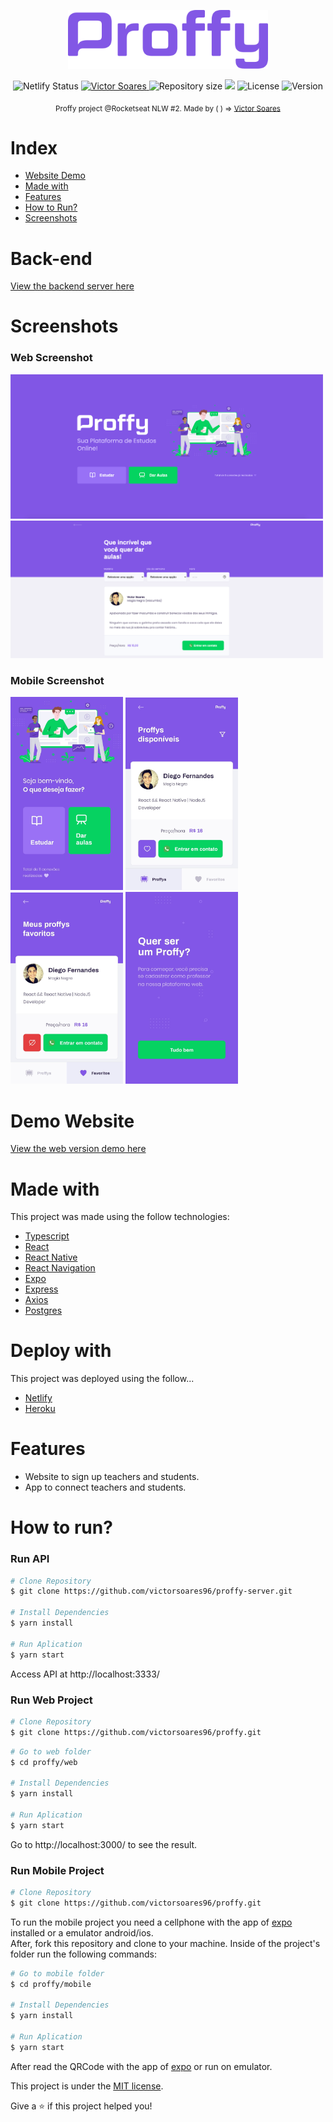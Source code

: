 <p align="center">
   <img src="./.portfolio/logo.png" alt="Proffy" width="320"/>
</p>

<p align="center">
  <img alt="Netlify Status" src="https://api.netlify.com/api/v1/badges/a468047b-9d4b-4a75-bb2b-5d38056b6838/deploy-status">
  <a href="https://www.linkedin.com/in/victor-soares96/">
    <img alt="Victor Soares" src="https://img.shields.io/badge/-VictorSoares-8257E5?style=flat&logo=Linkedin&logoColor=white" />
  </a>
  <img alt="Repository size" src="https://img.shields.io/github/repo-size/victorsoares96/proffy?color=774DD6">

  <a aria-label="Completed">
    <img src="https://img.shields.io/badge/Proffy-NLW 2.0-8257E5?logo=data:image/png;base64,iVBORw0KGgoAAAANSUhEUgAAABAAAAAQCAMAAAAoLQ9TAAAALVBMVEVHcExxWsF0XMJzXMJxWcFsUsD///9jRrzY0u6Xh9Gsn9n39fyMecy0qd2bjNJWBT0WAAAABHRSTlMA2Do606wF2QAAAGlJREFUGJVdj1cWwCAIBLEsRU3uf9xobDH8+GZwUYi8i6ucJwrxKE+7D0G9Q4vlYqtmCSjndr4CgCgzlyFgfKfKCVO0LrPKjmiqMxGXkJwNnXskqWG+1oSM+BSwD8f29YLNjvx/OQrn+g99oQSoNmt3PgAAAABJRU5ErkJggg=="></img>
  </a>
  <!--<a href="https://portfolio.com/victorsoares96/proffy/commits/master">
    <img alt="portfolio last commit" src="https://img.shields.io/portfolio/last-commit/victorsoares96/proffy?color=774DD6">
  </a>--> 
  <img alt="License" src="https://img.shields.io/badge/license-MIT-8257E5">
  <img alt="Version" src="https://img.shields.io/badge/-Version 1.0-8257E5?style=flat&logo=data:image/png;base64,iVBORw0KGgoAAAANSUhEUgAAABAAAAAQCAMAAAAoLQ9TAAAALVBMVEVHcExxWsF0XMJzXMJxWcFsUsD///9jRrzY0u6Xh9Gsn9n39fyMecy0qd2bjNJWBT0WAAAABHRSTlMA2Do606wF2QAAAGlJREFUGJVdj1cWwCAIBLEsRU3uf9xobDH8+GZwUYi8i6ucJwrxKE+7D0G9Q4vlYqtmCSjndr4CgCgzlyFgfKfKCVO0LrPKjmiqMxGXkJwNnXskqWG+1oSM+BSwD8f29YLNjvx/OQrn+g99oQSoNmt3PgAAAABJRU5ErkJggg==" />
  <!--<a href="https://portfolio.com/victorsoares96/proffy/stargazers">
    <img alt="Stargazers" src="https://img.shields.io/portfolio/stars/victorsoares96/proffy?color=8257E5&logo=portfolio">
  </a>-->
</p>

<div align="center">
  <sub>Proffy project @Rocketseat NLW #2. Made by ( ) => 
    <a href="https://portfolio.com/victorsoares96">Victor Soares</a>
  </sub>
</div>

# Index

* [Website Demo](#demo-website)   
* [Made with](#made-with)
* [Features](#features)
* [How to Run?](#how-to-run)
* [Screenshots](#screenshots)

# Back-end
[View the backend server here](https://github.com/victorsoares96/proffy-server)

# Screenshots

### Web Screenshot
<div>
   <img src="./.portfolio/web-landing.png" width="500px">
   <img src="./.portfolio/web-list.png" width="500px">
</div>

### Mobile Screenshot
<div>
  <img src="./.portfolio/mobile-landing.png" width="180">
  <img src="./.portfolio/mobile-proffys-list.png" width="180">
  <img src="./.portfolio/mobile-proffys-favorites.png" width="180">
  <img src="./.portfolio/mobile-give-classes.png" width="180">
</div>

# Demo Website
[View the web version demo here](https://proffy-nlw02.netlify.app/)

# Made with
This project was made using the follow technologies:

* [Typescript](https://www.typescriptlang.org/)      
* [React](https://reactjs.org/)
* [React Native](https://reactnative.dev/)
* [React Navigation](https://reactnavigation.org/)
* [Expo](https://expo.io/)       
* [Express](https://expressjs.com/)
* [Axios](https://github.com/axios/axios)
* [Postgres]()

# Deploy with
This project was deployed using the follow...

* [Netlify](https://netlify.com)
* [Heroku](https://heroku.com)

# Features

* Website to sign up teachers and students.
* App to connect teachers and students.

# How to run?

### Run API
```bash
# Clone Repository
$ git clone https://github.com/victorsoares96/proffy-server.git

# Install Dependencies
$ yarn install

# Run Aplication
$ yarn start
```

Access API at http://localhost:3333/

### Run Web Project

```bash
# Clone Repository
$ git clone https://github.com/victorsoares96/proffy.git
```

```bash
# Go to web folder
$ cd proffy/web

# Install Dependencies
$ yarn install

# Run Aplication
$ yarn start
```
Go to http://localhost:3000/ to see the result.

### Run Mobile Project

```bash
# Clone Repository
$ git clone https://github.com/victorsoares96/proffy.git
```

To run the mobile project you need a cellphone with the app of [expo](https://play.google.com/store/apps/details?id=host.exp.exponent) installed or a emulator android/ios.
<br />
After, fork this repository and clone to your machine. Inside of the project's folder run the following commands:

```bash
# Go to mobile folder
$ cd proffy/mobile

# Install Dependencies
$ yarn install

# Run Aplication
$ yarn start
```
After read the QRCode with the app of [expo](https://play.google.com/store/apps/details?id=host.exp.exponent) or run on emulator.

This project is under the [MIT license](./LICENSE).


Give a ⭐️ if this project helped you!